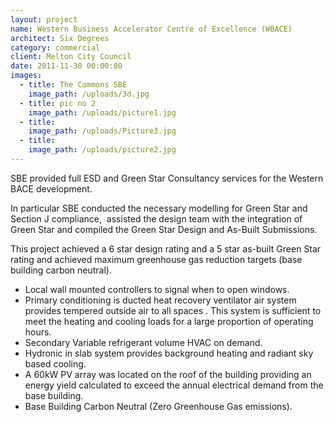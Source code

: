 ```yaml
---
layout: project
name: Western Business Accelerator Centre of Excellence (WBACE)
architect: Six Degrees
category: commercial
client: Melton City Council
date: 2011-11-30 00:00:00
images:
  - title: The Commons SBE
    image_path: /uploads/3d.jpg
  - title: pic no 2
    image_path: /uploads/picture1.jpg
  - title:
    image_path: /uploads/Picture3.jpg
  - title:
    image_path: /uploads/picture2.jpg
---
```



SBE provided full ESD and Green Star Consultancy services for the Western BACE development.

In particular SBE conducted the necessary modelling for Green Star and Section J compliance,  assisted the design team with the integration of Green Star and compiled the Green Star Design and As-Built Submissions.

This project achieved a 6 star design rating and a 5 star as-built Green Star rating and achieved maximum greenhouse gas reduction targets (base building carbon neutral).

* Local wall mounted controllers to signal when to open windows.
* Primary conditioning is ducted heat recovery ventilator air system provides tempered outside air to all spaces . This system is sufficient to meet the heating and cooling loads for a large proportion of operating hours.
* Secondary Variable refrigerant volume HVAC on demand.
* Hydronic in slab system provides background heating and radiant sky based cooling.
* A 60kW PV array was located on the roof of the building providing an energy yield calculated to exceed the annual electrical demand from the base building.
* Base Building Carbon Neutral (Zero Greenhouse Gas emissions).